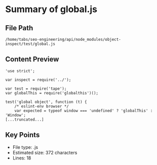 # Summary of global.js
  
## File Path
`/home/tabs/seo-engineering/api/node_modules/object-inspect/test/global.js`

## Content Preview
```
'use strict';

var inspect = require('../');

var test = require('tape');
var globalThis = require('globalthis')();

test('global object', function (t) {
    /* eslint-env browser */
    var expected = typeof window === 'undefined' ? 'globalThis' : 'Window';
[...truncated...]
```

## Key Points
- File type: .js
- Estimated size: 372 characters
- Lines: 18

